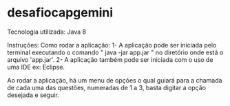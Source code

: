 # desafiocapgemini

Tecnologia utilizada:
Java 8

Instruções:
  Como rodar a aplicação:
    1- A aplicação pode ser iniciada pelo terminal executando o comando " java -jar app.jar " no diretório onde está o arquivo 'app.jar'.
    2- A aplicação também pode ser iniciada com o uso de uma IDE ex: Eclipse.
    
  Ao rodar a aplicação, há um menu de opções o qual guiará para a chamada de cada uma das questões, numeradas de 1 a 3, basta digitar a opção desejada e seguir.
